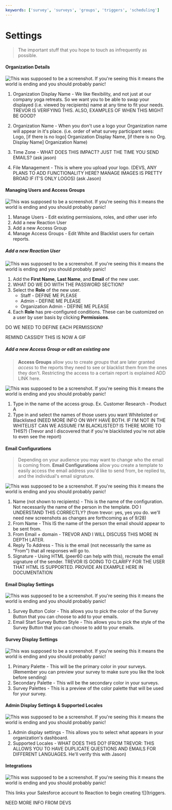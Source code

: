 ```yaml
---
keywords: ['survey', 'surveys', 'groups', 'triggers', 'scheduling']
---
```


# Settings

>The important stuff that you hope to touch as infrequently as possible.

#### Organization Details

![This was supposed to be a screenshot. If you're seeing this it means the world is ending and you should probably panic!](https://s3.amazonaws.com/peer60_organizations/documentation+tbd/organization+details+-+settings.png "This will be a screenshot of the Organization Details Panel with the following annotations:")

1. Organization Display Name - We like flexibility, and not just at our company yoga retreats. So we want you to be able to swap your displayed (i.e. viewed by recipients) name at any time to fit your needs. TREVOR IS VERIFYING THIS. ALSO, EXAMPLES OF WHEN THIS MIGHT BE GOOD?

2. Organization Name - When you don't use a logo your Organization name will appear in it's place.  (i.e. order of what survey participant sees: Logo, [if there is no logo] Organization Display Name, [if there is no Org. Display Name] Organization Name)

3. Time Zone - WHAT DOES THIS IMPACT? JUST THE TIME YOU SEND EMAILS? (ask jason)
4. File Management - This is where you upload your logo. (DEVS, ANY PLANS TO ADD FUNCTIONALITY HERE? MANAGE IMAGES IS PRETTY BROAD IF IT'S ONLY LOGOS) (ask Jason)

#### Managing Users and Access Groups

![This was supposed to be a screenshot. If you're seeing this it means the world is ending and you should probably panic!](https://s3.amazonaws.com/peer60_organizations/documentation+tbd/manage+users+and+groups+-+settings.png "This will be a screenshot of the Manage Users  and Manage Access Groups Panel with the following annotations:")

1. Manage Users - Edit existing permissions, roles, and other user info
2. Add a new Reaction User 
3. Add a new Access Group 
4. Manage Access Groups - Edit White and Blacklist users for certain reports.

##### Add a new Reaction User
![This was supposed to be a screenshot. If you're seeing this it means the world is ending and you should probably panic!](http://ima.gs/Placeholder-400x200.png "This will be a GIF of the Add User popup with the following annotations:")

1. Add the **First Name**, **Last Name**, and **Email** of the new user.
2. WHAT DO WE DO WITH THE PASSWORD SECTION?
3. Select the **Role** of the new user. 
	* Staff - DEFINE ME PLEASE
	* Admin - DEFINE ME PLEASE
	* Organization Admin -  DEFINE ME PLEASE
4. Each **Role** has pre-configured conditions. These can be customized on a user by user basis by clicking **Permissions**.

DO WE NEED TO DEFINE EACH PERMISSION? 

REMIND CASSIDY THIS IS NOW A GIF

##### Add a new Access Group or edit an existing one

>**Access Groups** allow you to create *groups* that are later granted *access* to the reports they need to see or blacklist them from the ones they don't. Restricting the access to a certain report is explained ADD LINK here.

![This was supposed to be a screenshot. If you're seeing this it means the world is ending and you should probably panic!](http://ima.gs/Placeholder-400x200.png "This will be a screenshot of the Add Access Group popup with the following annotations:")

1. Type in the name of the access group. Ex. Customer Research - Product A
2. Type in and select the names of those users you want Whitelisted or Blacklisted (NEED MORE INFO ON WHY HAVE BOTH. IF I'M NOT IN THE WHITELIST CAN WE ASSUME I'M BLACKLISTED? IS THERE MORE TO THIS?) (Trevor and I discovered that if you're blacklisted you're not able to even see the report)

#### Email Configurations

>Depending on your audience you may want to change who the email is coming from. **Email Configurations** allow you create a template to easily access the email address you'd like to send from, be replied to, and the individual's email signature. 


![This was supposed to be a screenshot. If you're seeing this it means the world is ending and you should probably panic!](http://ima.gs/Placeholder-400x200.png "This will be a screenshot of the Add/Edit Email Configuration popup with the following annotations:")

1. Name (not shown to recipients) - This is the name of the configuration. Not necessarily the name of the person in the template. DO I UNDERSTAND THIS CORRECTLY? (from trevor: yes, yes you do. we'll need new screenshots as changes are forthcoming as of 9/28)
2. From Name - This IS the  name of the person the email should appear to be sent from.
3. From Email + domain - TREVOR AND I WILL DISCUSS THIS MORE IN DEPTH LATER.
4. Reply To Address - This is the email (not necessarily the same as "From") that all responses will go to. 
5. Signature - Using HTML (peer60 can help with this), recreate the email signature of the sender. TREVOR IS GOING TO CLARIFY FOR THE USER THAT HTML IS SUPPORTED. PROVIDE AN EXAMPLE HERE IN DOCUMENTATION

#### Email Display Settings

![This was supposed to be a screenshot. If you're seeing this it means the world is ending and you should probably panic!](https://s3.amazonaws.com/peer60_organizations/documentation+tbd/email+display+-+settings.png "This will be a screenshot of the Email Display Settings panel with the following annotations:")

1. Survey Button Color - This allows you to pick the color of the Survey Button that you can choose to add to your emails.
2. Email Start Survey Button Style - This allows you to pick the style of the Survey Button that you can choose to add to your emails.

#### Survey Display Settings

![This was supposed to be a screenshot. If you're seeing this it means the world is ending and you should probably panic!](https://s3.amazonaws.com/peer60_organizations/documentation+tbd/survey+display+-+settings.png "This will be a screenshot of the Survey Display Settings panel with the following annotations:")

1. Primary Palette - This will be the primary color in your surveys. (Remember you can preview your survey to make sure you like the look before sending)
2. Secondary Palette - This will be the secondary color in your surveys. 
3. Survey Palettes - This is a preview of the color palette that will be used for your survey. 


#### Admin Display Settings & Supported Locales

![This was supposed to be a screenshot. If you're seeing this it means the world is ending and you should probably panic!](https://s3.amazonaws.com/peer60_organizations/documentation+tbd/admin+display+-+settings.png "This will be a screenshot of a the admin display and supported locales panel with the following annotations:")

1. Admin display settings - This allows you to select what appears in your organization's dashboard. 
2. Supported Locales - WHAT DOES THIS DO? (FROM TREVOR: THIS ALLOWS YOU TO HAVE DUPLICATE QUESTIONS AND EMAILS FOR DIFFERENT LANGUAGES. He'll verify this with Jason)

#### Integrations

![This was supposed to be a screenshot. If you're seeing this it means the world is ending and you should probably panic!](http://ima.gs/Placeholder-400x200.png "This will be a screenshot of a the integrations panel with the following annotations:")

This links your Salesforce account to Reaction to begin creating ![](triggers. 

NEED MORE INFO FROM DEVS
